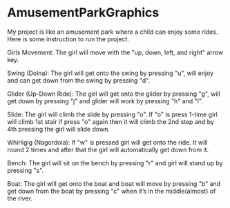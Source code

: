 # AmusementParkGraphics
My project is like an amusement park where a child can enjoy some rides. Here is some instruction to run the project.

Girls Movement:
The girl will move with the "up, down, left, and right" arrow key.

Swing (Dolna):
The girl will get onto the swing by pressing "u", will enjoy and can get down from the swing by pressing "d".

Glider (Up-Down Ride):
The girl will get onto the glider by pressing "g", will get down by pressing "j" and glider will work by pressing "h" and "l".

Slide: 
The girl will climb the slide by pressing "o". If "o" is press 1-time girl will climb 1st stair if press "o" again then it will climb the 2nd step and by 4th pressing the girl will slide down.

Whirligig (Nagordola):
If "w" is pressed girl will get onto the ride. It will round 2 times and after that the girl will automatically get down from it. 

Bench:
The girl will sit on the bench by pressing "r" and girl will stand up by pressing "s".

Boat:
The girl will get onto the boat and boat will move by pressing "b" and get down from the boat by pressing "c" when it’s in the middle(almost) of the river.
